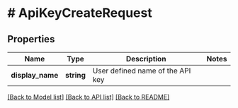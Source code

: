 # # ApiKeyCreateRequest

## Properties

Name | Type | Description | Notes
------------ | ------------- | ------------- | -------------
**display_name** | **string** | User defined name of the API key |

[[Back to Model list]](../../README.md#models) [[Back to API list]](../../README.md#endpoints) [[Back to README]](../../README.md)
